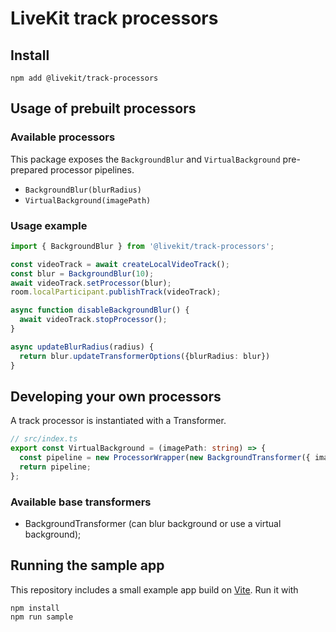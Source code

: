 # LiveKit track processors

## Install

```
npm add @livekit/track-processors
```

## Usage of prebuilt processors

### Available processors

This package exposes the `BackgroundBlur` and `VirtualBackground` pre-prepared processor pipelines.

- `BackgroundBlur(blurRadius)`
- `VirtualBackground(imagePath)`

### Usage example

```ts
import { BackgroundBlur } from '@livekit/track-processors';

const videoTrack = await createLocalVideoTrack();
const blur = BackgroundBlur(10);
await videoTrack.setProcessor(blur);
room.localParticipant.publishTrack(videoTrack);

async function disableBackgroundBlur() {
  await videoTrack.stopProcessor();
}

async updateBlurRadius(radius) {
  return blur.updateTransformerOptions({blurRadius: blur})
}


```

## Developing your own processors

A track processor is instantiated with a Transformer.

```ts
// src/index.ts
export const VirtualBackground = (imagePath: string) => {
  const pipeline = new ProcessorWrapper(new BackgroundTransformer({ imagePath }));
  return pipeline;
};
```

### Available base transformers

- BackgroundTransformer (can blur background or use a virtual background);


## Running the sample app

This repository includes a small example app build on [Vite](https://vitejs.dev/). Run it with

```
npm install
npm run sample
```
